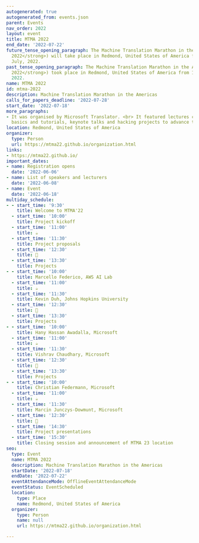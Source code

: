 ```yaml
---
autogenerated: true
autogenerated_from: events.json
parent: Events
nav_order: 2022
layout: event
title: MTMA 2022
end_date: '2022-07-22'
future_tense_opening_paragraph: The Machine Translation Marathon in the Americas (<strong>MTMA
  2022</strong>) will take place in Redmond, United States of America from 18 to 22
  July, 2022.
past_tense_opening_paragraph: The Machine Translation Marathon in the Americas (<strong>MTMA
  2022</strong>) took place in Redmond, United States of America from 18 to 22 July,
  2022.
name: MTMA 2022
id: mtma-2022
description: Machine Translation Marathon in the Americas
calls_for_papers_deadline: '2022-07-28'
start_date: '2022-07-18'
more_paragraphs:
- It was organised by Microsoft Translator. <br> It featured lectures covering the
  basics and tutorials, keynote talks and hacking projects to advance tools or research.
location: Redmond, United States of America
organizer:
  type: Person
  url: https://mtma22.github.io/organization.html
links:
- https://mtma22.github.io/
important_dates:
- name: Registration opens
  date: '2022-06-06'
- name: List of speakers and lecturers
  date: '2022-06-08'
- name: Event
  date: '2022-06-18'
multiday_schedule:
- - start_time: '9:30'
    title: Welcome to MTMA'22
  - start_time: '10:00'
    title: Project kickoff
  - start_time: '11:00'
    title: ☕️
  - start_time: '11:30'
    title: Project proposals
  - start_time: '12:30'
    title: 🍴
  - start_time: '13:30'
    title: Projects
- - start_time: '10:00'
    title: Marcello Federico, AWS AI Lab
  - start_time: '11:00'
    title: ☕️
  - start_time: '11:30'
    title: Kevin Duh, Johns Hopkins University
  - start_time: '12:30'
    title: 🍴
  - start_time: '13:30'
    title: Projects
- - start_time: '10:00'
    title: Hany Hassan Awadalla, Microsoft
  - start_time: '11:00'
    title: ☕️
  - start_time: '11:30'
    title: Vishrav Chaudhary, Microsoft
  - start_time: '12:30'
    title: 🍴
  - start_time: '13:30'
    title: Projects
- - start_time: '10:00'
    title: Christian Federmann, Microsoft
  - start_time: '11:00'
    title: ☕️
  - start_time: '11:30'
    title: Marcin Junczys-Dowmunt, Microsoft
  - start_time: '12:30'
    title: 🍴
  - start_time: '14:30'
    title: Project presentations
  - start_time: '15:30'
    title: Closing session and announcement of MTMA 23 location
seo:
  type: Event
  name: MTMA 2022
  description: Machine Translation Marathon in the Americas
  startDate: '2022-07-18'
  endDate: '2022-07-22'
  eventAttendanceMode: OfflineEventAttendanceMode
  eventStatus: EventScheduled
  location:
    type: Place
    name: Redmond, United States of America
  organizer:
    type: Person
    name: null
    url: https://mtma22.github.io/organization.html

---
```


